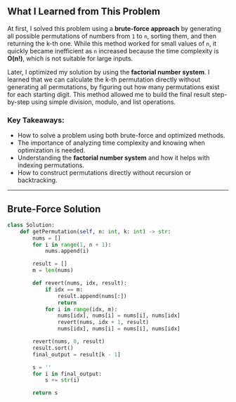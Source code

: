 ## What I Learned from This Problem

At first, I solved this problem using a **brute-force approach** by generating all possible permutations of numbers from `1` to `n`, sorting them, and then returning the k-th one. While this method worked for small values of `n`, it quickly became inefficient as `n` increased because the time complexity is **O(n!)**, which is not suitable for large inputs.

Later, I optimized my solution by using the **factorial number system**. I learned that we can calculate the k-th permutation directly without generating all permutations, by figuring out how many permutations exist for each starting digit. This method allowed me to build the final result step-by-step using simple division, modulo, and list operations.

###  Key Takeaways:
- How to solve a problem using both brute-force and optimized methods.
- The importance of analyzing time complexity and knowing when optimization is needed.
- Understanding the **factorial number system** and how it helps with indexing permutations.
- How to construct permutations directly without recursion or backtracking.

---

## Brute-Force Solution

```python
class Solution:
    def getPermutation(self, n: int, k: int) -> str:
        nums = []
        for i in range(1, n + 1):
            nums.append(i)

        result = []
        m = len(nums)

        def revert(nums, idx, result):
            if idx == m:
                result.append(nums[:])
                return
            for i in range(idx, m):
                nums[idx], nums[i] = nums[i], nums[idx]
                revert(nums, idx + 1, result)
                nums[idx], nums[i] = nums[i], nums[idx]

        revert(nums, 0, result)
        result.sort()
        final_output = result[k - 1]

        s = ''
        for i in final_output:
            s += str(i)

        return s
